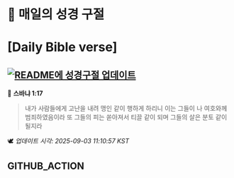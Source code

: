 # 🙏 매일의 성경 구절
# [Daily Bible verse]
## [![README에 성경구절 업데이트](https://github.com/DONGSUKA/first_test/actions/workflows/update-readme-bible.yml/badge.svg)](https://github.com/DONGSUKA/first_test/actions/workflows/update-readme-bible.yml)
<!-- START_BIBLE_VERSE -->
📖 **스바냐 1:17**
> 내가 사람들에게 고난을 내려 맹인 같이 행하게 하리니 이는 그들이 나 여호와께 범죄하였음이라 또 그들의 피는 쏟아져서 티끌 같이 되며 그들의 살은 분토 같이 될지라

🕊️ _업데이트 시각: 2025-09-03 11:10:57 KST_
  <!-- END_BIBLE_VERSE -->
## GITHUB_ACTION
